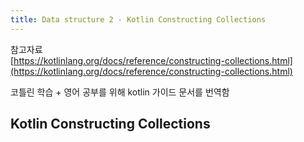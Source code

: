 ```yaml
---
title: Data structure 2 - Kotlin Constructing Collections
---
```


참고자료   
[https://kotlinlang.org/docs/reference/constructing-collections.html](https://kotlinlang.org/docs/reference/constructing-collections.html)

코틀린 학습 + 영어 공부를 위해 kotlin 가이드 문서를 번역함   

## Kotlin Constructing Collections
